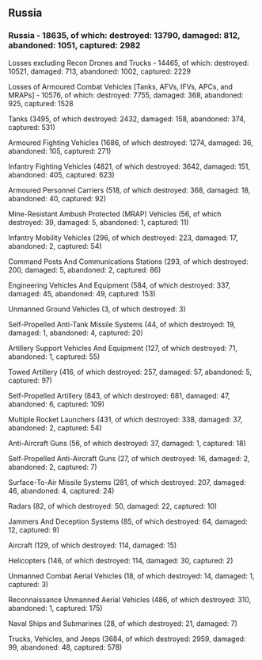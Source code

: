 
 
 ## Russia
 
 ### Russia - 18635, of which: destroyed: 13790, damaged: 812, abandoned: 1051, captured: 2982

 Losses excluding Recon Drones and Trucks - 14465, of which: destroyed: 10521, damaged: 713, abandoned: 1002, captured: 2229

 Losses of Armoured Combat Vehicles [Tanks, AFVs, IFVs, APCs, and MRAPs] - 10576, of which: destroyed: 7755, damaged: 368, abandoned: 925, captured: 1528

 

 

 Tanks (3495, of which destroyed: 2432, damaged: 158, abandoned: 374, captured: 531)

 Armoured Fighting Vehicles (1686, of which destroyed: 1274, damaged: 36, abandoned: 105, captured: 271)

 Infantry Fighting Vehicles (4821, of which destroyed: 3642, damaged: 151, abandoned: 405, captured: 623)

 Armoured Personnel Carriers (518, of which destroyed: 368, damaged: 18, abandoned: 40, captured: 92)

 Mine-Resistant Ambush Protected (MRAP) Vehicles (56, of which destroyed: 39, damaged: 5, abandoned: 1, captured: 11)

 Infantry Mobility Vehicles (296, of which destroyed: 223, damaged: 17, abandoned: 2, captured: 54)

 Command Posts And Communications Stations (293, of which destroyed: 200, damaged: 5, abandoned: 2, captured: 86)

 Engineering Vehicles And Equipment (584, of which destroyed: 337, damaged: 45, abandoned: 49, captured: 153)

 Unmanned Ground Vehicles (3, of which destroyed: 3)

 Self-Propelled Anti-Tank Missile Systems (44, of which destroyed: 19, damaged: 1, abandoned: 4, captured: 20)

 Artillery Support Vehicles And Equipment (127, of which destroyed: 71, abandoned: 1, captured: 55)

 Towed Artillery (416, of which destroyed: 257, damaged: 57, abandoned: 5, captured: 97)

 Self-Propelled Artillery (843, of which destroyed: 681, damaged: 47, abandoned: 6, captured: 109)

 Multiple Rocket Launchers (431, of which destroyed: 338, damaged: 37, abandoned: 2, captured: 54)

 Anti-Aircraft Guns (56, of which destroyed: 37, damaged: 1, captured: 18)

 Self-Propelled Anti-Aircraft Guns (27, of which destroyed: 16, damaged: 2, abandoned: 2, captured: 7)

 Surface-To-Air Missile Systems (281, of which destroyed: 207, damaged: 46, abandoned: 4, captured: 24)

 Radars (82, of which destroyed: 50, damaged: 22, captured: 10)

 Jammers And Deception Systems (85, of which destroyed: 64, damaged: 12, captured: 9)

 Aircraft (129, of which destroyed: 114, damaged: 15)

 Helicopters (146, of which destroyed: 114, damaged: 30, captured: 2)

 Unmanned Combat Aerial Vehicles (18, of which destroyed: 14, damaged: 1, captured: 3)

 Reconnaissance Unmanned Aerial Vehicles (486, of which destroyed: 310, abandoned: 1, captured: 175)

 Naval Ships and Submarines (28, of which destroyed: 21, damaged: 7)

 Trucks, Vehicles, and Jeeps (3684, of which destroyed: 2959, damaged: 99, abandoned: 48, captured: 578)

